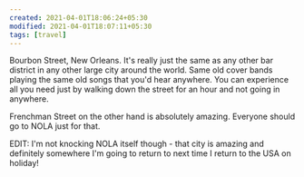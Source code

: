 ```yaml
---
created: 2021-04-01T18:06:24+05:30
modified: 2021-04-01T18:07:11+05:30
tags: [travel]
---
```


 Bourbon Street, New Orleans. It's really just the same as any other bar district in any other large city around the world. Same old cover bands playing the same old songs that you'd hear anywhere. You can experience all you need just by walking down the street for an hour and not going in anywhere.

Frenchman Street on the other hand is absolutely amazing. Everyone should go to NOLA just for that.

EDIT: I'm not knocking NOLA itself though - that city is amazing and definitely somewhere I'm going to return to next time I return to the USA on holiday! 
